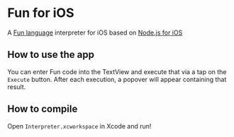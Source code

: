 Fun for iOS
=======

A [Fun language](https://github.com/linusyang/fun-lang) interpreter for iOS based on [Node.js for iOS](https://github.com/node-app/Interpreter)

How to use the app
------------------

You can enter Fun code into the TextView and execute that via a tap on the `Execute` button.
After each execution, a popover will appear containing that result.

How to compile
--------------

Open `Interpreter.xcworkspace` in Xcode and run!
